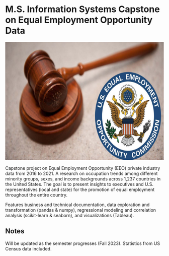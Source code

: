 # M.S. Information Systems Capstone on Equal Employment Opportunity Data 

<img src="Screenshots/eeoc_logo.png" width="650" height="375" />

Capstone project on Equal Employment Opportunity (EEO) private industry data from 2016 to 2021. A research on occupation trends among different minority groups, sexes, and 
income backgrounds across 1,237 countries in the United States. The goal is to present insights to executives and U.S. representatives (local and state) for the promotion of equal employment throughout
the entire country. 

Features business and technical documentation, data exploration and transformation (pandas & numpy), regressional modeling and correlation analysis (scikit-learn & seaborn),
and visualizations (Tableau). 

## Notes
Will be updated as the semester progresses (Fall 2023). 
Statistics from US Census data included.
